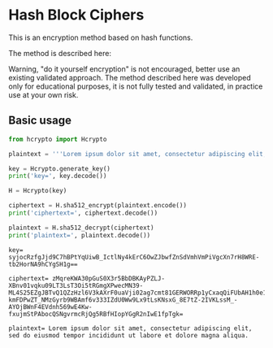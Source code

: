 # Hash Block Ciphers

This is an encryption method based on hash functions. 

The method is described here: 

Warning, "do it yourself encryption" is not encouraged, better use an existing validated approach. 
The method described here was developed only for educational purposes, it is not fully tested and validated, 
in practice use at your own risk. 

## Basic usage

```python
from hcrypto import Hcrypto

plaintext = '''Lorem ipsum dolor sit amet, consectetur adipiscing elit, sed do eiusmod tempor incididunt ut labore et dolore magna aliqua.'''

key = Hcrypto.generate_key()
print('key=', key.decode())

H = Hcrypto(key)

ciphertext = H.sha512_encrypt(plaintext.encode())
print('ciphertext=', ciphertext.decode())

plaintext = H.sha512_decrypt(ciphertext)
print('plaintext=', plaintext.decode())
```

```
key= syjocRzfgJjd9C7hBPtYqUiwB_IctlNy4kErC6OwZJbwfZnSdVmhVmPiVgcXn7rH8WRE-tb2HorNA9hCYgSH1g==

ciphertext= zMqreKWA30pGuS0X3r5BbDBKAyPZLJ-XBnv01vqku09LT3LsT3Oi5tRGmgXPwecMN39-ML4S25EZgJBTvQ1QZzHzl6V3kAXrF0uaVji02ag7cmt81GERWORRp1yCxaqQiFUbAH1h0e1MrKWSeVBXmBgm9QHlH8eAc2G054uRRCDON_T91D7njuGSIRVwAxzFF3HcUmV4x-kmFDPwZT_NMzGyrb9WBAmf6v333IZdU0Ww9Lx9tLsKNsxG_8E7tZ-2IVKLssM_-AYOjBWnF4EVdnh569wE4Kw-fxujmStPAbocQSNgvrmcRjQg5RBfHIopYGgR2nIwE1fpTgk=

plaintext= Lorem ipsum dolor sit amet, consectetur adipiscing elit, sed do eiusmod tempor incididunt ut labore et dolore magna aliqua.
```
